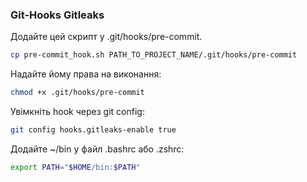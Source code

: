 ###                       Git-Hooks Gitleaks

Додайте цей скрипт у .git/hooks/pre-commit.
```sh
cp pre-commit_hook.sh PATH_TO_PROJECT_NAME/.git/hooks/pre-commit
```

Надайте йому права на виконання:
```sh
chmod +x .git/hooks/pre-commit
```

Увімкніть hook через git config:
```sh
git config hooks.gitleaks-enable true
```

Додайте ~/bin у файл .bashrc або .zshrc:
```sh
export PATH="$HOME/bin:$PATH"
```